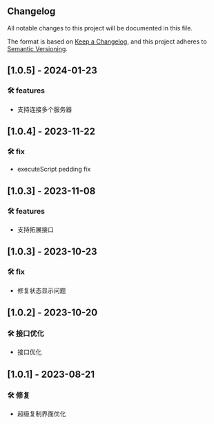 ## Changelog

All notable changes to this project will be documented in this file.

The format is based on [Keep a Changelog](https://keepachangelog.com/en/1.0.0/),
and this project adheres to [Semantic Versioning](https://semver.org/spec/v2.0.0.html).

## [1.0.5] - 2024-01-23

### 🛠 features

- 支持连接多个服务器

## [1.0.4] - 2023-11-22

### 🛠 fix

- executeScript pedding fix

## [1.0.3] - 2023-11-08

### 🛠 features

- 支持拓展接口

## [1.0.3] - 2023-10-23

### 🛠 fix

- 修复状态显示问题

## [1.0.2] - 2023-10-20

### 🛠 接口优化

- 接口优化

## [1.0.1] - 2023-08-21

### 🛠 修复

- 超级复制界面优化